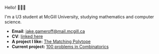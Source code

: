 Hello! 👋🧑‍💻

I'm a U3 student at McGill University, studying mathematics and computer science.
- **Email**: jake.gameroff@mail.mcgill.ca
- **CV**: [linked here](https://github.com/jakegameroff/CV/blob/main/cv.pdf)
- **A project I like:** [The Matching Polytope](https://github.com/jakegameroff/MatchingPolytope/blob/main/reading-version.pdf)
- **Current project:** [100 problems in Combinatorics](https://github.com/jakegameroff/CombinatoricsProblems/blob/main/main.pdf)
